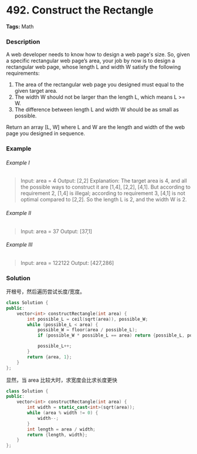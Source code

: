 # 492. Construct the Rectangle

**Tags:** Math

### Description

A web developer needs to know how to design a web page's size. So, given a specific rectangular web page’s area, your job by now is to design a rectangular web page, whose length L and width W satisfy the following requirements:

1. The area of the rectangular web page you designed must equal to the given target area.
2. The width W should not be larger than the length L, which means L >= W.
3. The difference between length L and width W should be as small as possible.

Return an array [L, W] where L and W are the length and width of the web page you designed in sequence.

### Example 

###### Example I

> Input: area = 4
> Output: [2,2]
> Explanation: The target area is 4, and all the possible ways to construct it are [1,4], [2,2], [4,1]. 
> But according to requirement 2, [1,4] is illegal; according to requirement 3,  [4,1] is not optimal compared to [2,2]. So the length L is 2, and the width W is 2.

###### Example II

> Input: area = 37
> Output: [37,1]

###### Example III

> Input: area = 122122
> Output: [427,286]

### Solution

开根号，然后遍历尝试长度/宽度。

```c++
class Solution {
public:
    vector<int> constructRectangle(int area) {
        int possible_L = ceil(sqrt(area)), possible_W;
        while (possible_L < area) {
            possible_W = floor(area / possible_L);
            if (possible_W * possible_L == area) return {possible_L, possible_W};

            possible_L++;
        }
        return {area, 1};
    }
};
```

显然，当 area 比较大时，求宽度会比求长度更快

```c++
class Solution {
public:
    vector<int> constructRectangle(int area) {
        int width = static_cast<int>(sqrt(area));
        while (area % width != 0) {
            width--;
        }
        int length = area / width;
        return {length, width};
    }
};
```
